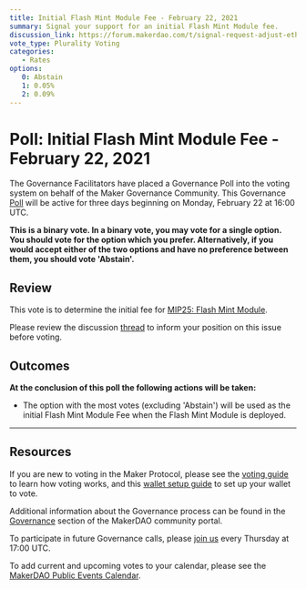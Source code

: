 ```yaml
---
title: Initial Flash Mint Module Fee - February 22, 2021
summary: Signal your support for an initial Flash Mint Module fee.
discussion_link: https://forum.makerdao.com/t/signal-request-adjust-eth-a-dc-iam-line-2021-04/6332
vote_type: Plurality Voting
categories:
   - Rates
options:
   0: Abstain
   1: 0.05%
   2: 0.09%
---
```

# Poll: Initial Flash Mint Module Fee - February 22, 2021

The Governance Facilitators have placed a Governance Poll into the voting system on behalf of the Maker Governance Community. This Governance [Poll](https://community-development.makerdao.com/en/learn/governance/on-chain-gov) will be active for three days beginning on Monday, February 22 at 16:00 UTC.

**This is a binary vote. In a binary vote, you may vote for a single option. You should vote for the option which you prefer. Alternatively, if you would accept either of the two options and have no preference between them, you should vote 'Abstain'.**

## Review 

This vote is to determine the initial fee for [MIP25: Flash Mint Module](https://forum.makerdao.com/t/mip25-flash-mint-module/4400).

Please review the discussion [thread](https://forum.makerdao.com/t/signal-request-initial-flash-mint-module-fee/6485) to inform your position on this issue before voting.

## Outcomes

**At the conclusion of this poll the following actions will be taken:**

* The option with the most votes (excluding 'Abstain') will be used as the initial Flash Mint Module Fee when the Flash Mint Module is deployed.

---

## Resources

If you are new to voting in the Maker Protocol, please see the [voting guide](https://community-development.makerdao.com/en/learn/governance/how-voting-works/) to learn how voting works, and this [wallet setup guide](https://community-development.makerdao.com/en/learn/governance/voting-setup/) to set up your wallet to vote.

Additional information about the Governance process can be found in the [Governance](https://community-development.makerdao.com/en/learn/governance) section of the MakerDAO community portal.

To participate in future Governance calls, please [join us](https://github.com/makerdao/community/tree/master/governance/governance-and-risk-meetings) every Thursday at 17:00 UTC.

To add current and upcoming votes to your calendar, please see the [MakerDAO Public Events Calendar](https://calendar.google.com/calendar/embed?src=makerdao.com_3efhm2ghipksegl009ktniomdk%40group.calendar.google.com&ctz=UTC&mode=week&showCalendars=0&showPrint=0).
